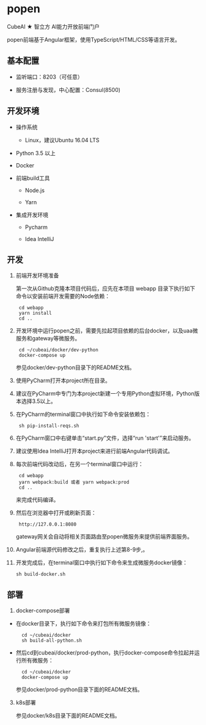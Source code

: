 # popen

CubeAI ★ 智立方 AI能力开放前端门户

popen前端基于Angular框架，使用TypeScript/HTML/CSS等语言开发。


## 基本配置

- 监听端口：8203（可任意）

- 服务注册与发现，中心配置：Consul(8500)


## 开发环境

- 操作系统

    - Linux，建议Ubuntu 16.04 LTS
    
- Python 3.5 以上

- Docker

- 前端build工具

    - Node.js

    - Yarn

- 集成开发环境

    - Pycharm

    - Idea IntelliJ

## 开发

1. 前端开发环境准备

    第一次从Github克隆本项目代码后，应先在本项目 webapp 目录下执行如下命令以安装前端开发需要的Node依赖：

        cd webapp
        yarn install
        cd ..

2. 开发环境中运行popen之前，需要先拉起项目依赖的后台docker，以及uaa微服务和gateway等微服务。

        cd ~/cubeai/docker/dev-python
        docker-compose up
        
    参见docker/dev-python目录下的README文档。

3. 使用PyCharm打开本project所在目录。

4. 建议在PyCharm中专门为本project新建一个专用Python虚拟环境，Python版本选择3.5以上。

5. 在PyCharm的terminal窗口中执行如下命令安装依赖包：

        sh pip-install-reqs.sh

6. 在PyCharm窗口中右键单击“start.py”文件，选择“run 'start'”来启动服务。

7. 建议使用Idea IntelliJ打开本project来进行前端Angular代码调试。

8. 每次前端代码改动后，在另一个terminal窗口中运行：

        cd webapp
        yarn webpack:build 或者 yarn webpack:prod
        cd ..
        
   来完成代码编译。
    
9. 然后在浏览器中打开或刷新页面：
   
        http://127.0.0.1:8080
        
   gateway网关会自动将相关页面路由至popen微服务来提供前端界面服务。
   
10. Angular前端源代码修改之后，重复执行上述第8-9步,。

11. 开发完成后，在terminal窗口中执行如下命令来生成微服务docker镜像：

        sh build-docker.sh


## 部署

1. docker-compose部署

- 在docker目录下，执行如下命令来打包所有微服务镜像：
    
        cd ~/cubeai/docker
        sh build-all-python.sh
        
- 然后cd到cubeai/docker/prod-python，执行docker-compose命令拉起并运行所有微服务：

        cd ~/cubeai/docker
        docker-compose up
    
    参见docker/prod-python目录下面的README文档。

3. k8s部署

    参见docker/k8s目录下面的README文档。
